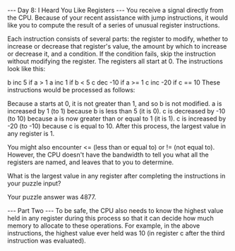 --- Day 8: I Heard You Like Registers ---
You receive a signal directly from the CPU. Because of your recent assistance with jump instructions, it would like you to compute the result of a series of unusual register instructions.

Each instruction consists of several parts: the register to modify, whether to increase or decrease that register's value, the amount by which to increase or decrease it, and a condition. If the condition fails, skip the instruction without modifying the register. The registers all start at 0. The instructions look like this:

b inc 5 if a > 1
a inc 1 if b < 5
c dec -10 if a >= 1
c inc -20 if c == 10
These instructions would be processed as follows:

Because a starts at 0, it is not greater than 1, and so b is not modified.
a is increased by 1 (to 1) because b is less than 5 (it is 0).
c is decreased by -10 (to 10) because a is now greater than or equal to 1 (it is 1).
c is increased by -20 (to -10) because c is equal to 10.
After this process, the largest value in any register is 1.

You might also encounter <= (less than or equal to) or != (not equal to). However, the CPU doesn't have the bandwidth to tell you what all the registers are named, and leaves that to you to determine.

What is the largest value in any register after completing the instructions in your puzzle input?

Your puzzle answer was 4877.

--- Part Two ---
To be safe, the CPU also needs to know the highest value held in any register during this process so that it can decide how much memory to allocate to these operations. For example, in the above instructions, the highest value ever held was 10 (in register c after the third instruction was evaluated).

